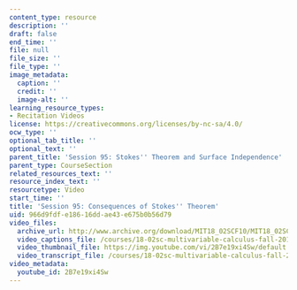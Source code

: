 ```yaml
---
content_type: resource
description: ''
draft: false
end_time: ''
file: null
file_size: ''
file_type: ''
image_metadata:
  caption: ''
  credit: ''
  image-alt: ''
learning_resource_types:
- Recitation Videos
license: https://creativecommons.org/licenses/by-nc-sa/4.0/
ocw_type: ''
optional_tab_title: ''
optional_text: ''
parent_title: 'Session 95: Stokes'' Theorem and Surface Independence'
parent_type: CourseSection
related_resources_text: ''
resource_index_text: ''
resourcetype: Video
start_time: ''
title: 'Session 95: Consequences of Stokes'' Theorem'
uid: 966d9fdf-e186-16dd-ae43-e675b0b56d79
video_files:
  archive_url: http://www.archive.org/download/MIT18_02SCF10/MIT18_02SCF10Rec_69_300k.mp4
  video_captions_file: /courses/18-02sc-multivariable-calculus-fall-2010/63a4ca3265335ce1b636fb9cd8084ee6_2B7e19xi4Sw.vtt
  video_thumbnail_file: https://img.youtube.com/vi/2B7e19xi4Sw/default.jpg
  video_transcript_file: /courses/18-02sc-multivariable-calculus-fall-2010/9c64152da000f3eaa36b24c02632a16e_2B7e19xi4Sw.pdf
video_metadata:
  youtube_id: 2B7e19xi4Sw
---
```

